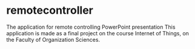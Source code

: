 # remotecontroller
The application for remote controlling PowerPoint presentation
This application is made as a final project on the course Internet of Things, on the Faculty of Organization Sciences.
